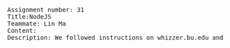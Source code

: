 <pre>
Assignment number: 31
Title:NodeJS
Teammate: Lin Ma
Content:
Description: We followed instructions on whizzer.bu.edu and James' advice. My computer somehow didn't work with node and we had to use Lin's computer instead. There are screen shots in the individual folders for evidence.

</pre>
